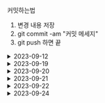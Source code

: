 커밋하는법
1. 변경 내용 저장
2. git commit -am "커밋 메세지"
3. git push 하면 끝 

<details>
<summary>2023-09-12</summary>

-네트워크 개념 (TCP/TP, NETmask, IPclass,Routing,VPN) 노션 산출물 작성

</details>

<details>
<summary>2023-09-19</summary>

- 네트워크 개념 (IPv4,IPv6,NIC,MAC address,FTP,Telnet,SSH,Well known port,Linux command) 노션 산출물 작성

- "AI시대 기술동향과 활용방안" 서울시 디지털수석 이상용

- VM 환경 Rocky Linux OS 설치 및 IP 세팅

</details>

<details>
<summary>2023-09-20</summary>

- 네트워크 개념 (Linux command Detail) 노션 산출물 내용 추가

- VM 환경 Rocky Linux OS Weepkeeper 설치 환경 구성 및 라이센스 발급 전 단계까지 완료

</details>
<details>
<summary>2023-09-21</summary>

- 네트워크 개념 (Linux command chmod,vivim,암호화 알고리즘) 노션 산출물 내용 추가

- CM 설정,라이센스 발급 프로세스

</details>
<details>
<summary>2023-09-22</summary>

- 네트워크 개념 (WAS,웹서버) 노션 산출물 내용 추가

</details>

</details>
<details>
<summary>2023-09-24</summary>

- 네트워크 개념 (WAS,웹서버) 작성 완료

- 부동산 공부 (청약 ,1억모으기)

</details>